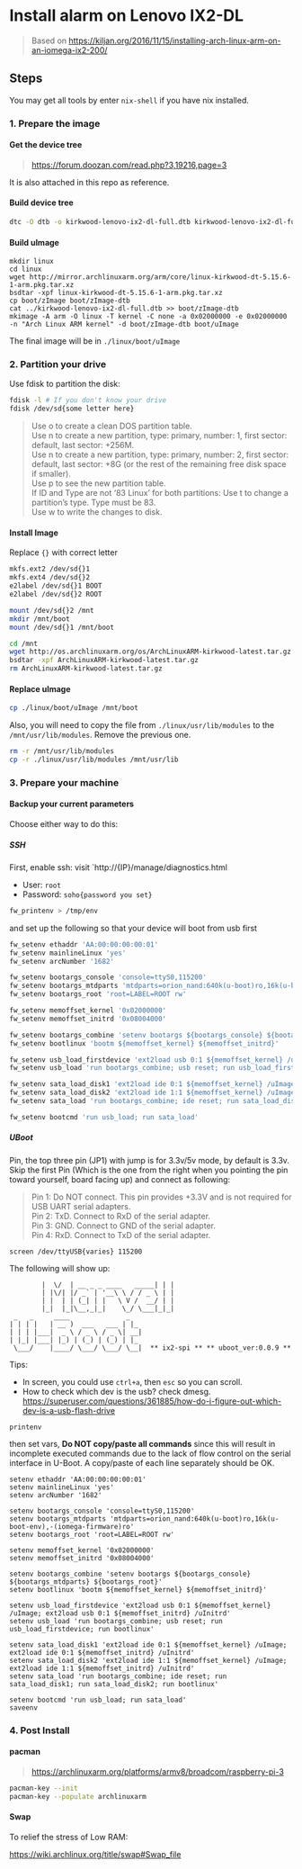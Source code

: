 # Install alarm on Lenovo IX2-DL

> Based on https://kiljan.org/2016/11/15/installing-arch-linux-arm-on-an-iomega-ix2-200/

## Steps 

You may get all tools by enter `nix-shell` if you have nix installed.

### 1. Prepare the image

#### Get the device tree

> https://forum.doozan.com/read.php?3,19216,page=3

It is also attached in this repo as reference.

#### Build device tree

```bash
dtc -O dtb -o kirkwood-lenovo-ix2-dl-full.dtb kirkwood-lenovo-ix2-dl-full.dts
```

#### Build uImage

```
mkdir linux
cd linux
wget http://mirror.archlinuxarm.org/arm/core/linux-kirkwood-dt-5.15.6-1-arm.pkg.tar.xz
bsdtar -xpf linux-kirkwood-dt-5.15.6-1-arm.pkg.tar.xz
cp boot/zImage boot/zImage-dtb
cat ../kirkwood-lenovo-ix2-dl-full.dtb >> boot/zImage-dtb
mkimage -A arm -O linux -T kernel -C none -a 0x02000000 -e 0x02000000 -n "Arch Linux ARM kernel" -d boot/zImage-dtb boot/uImage
```

The final image will be in `./linux/boot/uImage`


### 2. Partition your drive

Use fdisk to partition the disk:

```bash
fdisk -l # If you don't know your drive
fdisk /dev/sd{some letter here}
```

> Use o to create a clean DOS partition table.  
> Use n to create a new partition, type: primary, number: 1, first sector: default, last sector: +256M.  
> Use n to create a new partition, type: primary, number: 2, first sector: default, last sector: +8G (or the rest of the remaining free disk space if smaller).  
> Use p to see the new partition table.  
> If ID and Type are not ‘83 Linux’ for both partitions: Use t to change a partition’s type. Type must be 83.  
> Use w to write the changes to disk.  

#### Install Image

Replace `{}` with correct letter

```bash
mkfs.ext2 /dev/sd{}1
mkfs.ext4 /dev/sd{}2
e2label /dev/sd{}1 BOOT
e2label /dev/sd{}2 ROOT

mount /dev/sd{}2 /mnt
mkdir /mnt/boot
mount /dev/sd{}1 /mnt/boot

cd /mnt
wget http://os.archlinuxarm.org/os/ArchLinuxARM-kirkwood-latest.tar.gz
bsdtar -xpf ArchLinuxARM-kirkwood-latest.tar.gz
rm ArchLinuxARM-kirkwood-latest.tar.gz
```

#### Replace uImage

```bash
cp ./linux/boot/uImage /mnt/boot
```

Also, you will need to copy the file from `./linux/usr/lib/modules` to the `/mnt/usr/lib/modules`. Remove the previous one. 

```bash
rm -r /mnt/usr/lib/modules
cp -r ./linux/usr/lib/modules /mnt/usr/lib
```

### 3. Prepare your machine

#### Backup your current parameters

Choose either way to do this: 

##### SSH

First, enable ssh: visit `http://{IP}/manage/diagnostics.html

- User: `root`
- Password: `soho{password you set}`

```bash
fw_printenv > /tmp/env
```

and set up the following so that your device will boot from usb first

```bash
fw_setenv ethaddr 'AA:00:00:00:00:01'
fw_setenv mainlineLinux 'yes'
fw_setenv arcNumber '1682'

fw_setenv bootargs_console 'console=ttyS0,115200'
fw_setenv bootargs_mtdparts 'mtdparts=orion_nand:640k(u-boot)ro,16k(u-boot-env),-(iomega-firmware)ro'
fw_setenv bootargs_root 'root=LABEL=ROOT rw'

fw_setenv memoffset_kernel '0x02000000'
fw_setenv memoffset_initrd '0x08004000'

fw_setenv bootargs_combine 'setenv bootargs ${bootargs_console} ${bootargs_mtdparts} ${bootargs_root}'
fw_setenv bootlinux 'bootm ${memoffset_kernel} ${memoffset_initrd}'

fw_setenv usb_load_firstdevice 'ext2load usb 0:1 ${memoffset_kernel} /uImage; ext2load usb 0:1 ${memoffset_initrd} /uInitrd'
fw_setenv usb_load 'run bootargs_combine; usb reset; run usb_load_firstdevice; run bootlinux'

fw_setenv sata_load_disk1 'ext2load ide 0:1 ${memoffset_kernel} /uImage; ext2load ide 0:1 ${memoffset_initrd} /uInitrd'
fw_setenv sata_load_disk2 'ext2load ide 1:1 ${memoffset_kernel} /uImage; ext2load ide 1:1 ${memoffset_initrd} /uInitrd'
fw_setenv sata_load 'run bootargs_combine; ide reset; run sata_load_disk1; run sata_load_disk2; run bootlinux'

fw_setenv bootcmd 'run usb_load; run sata_load'
```

##### UBoot

Pin, the top three pin (JP1) with jump is for 3.3v/5v mode, by default is 3.3v. Skip the first Pin (Which is the one from the right when you pointing the pin toward yourself, board facing up) and connect as following:

> Pin 1: Do NOT connect. This pin provides +3.3V and is not required for USB UART serial adapters.  
> Pin 2: TxD. Connect to RxD of the serial adapter.  
> Pin 3: GND. Connect to GND of the serial adapter.  
> Pin 4: RxD. Connect to TxD of the serial adapter.  

```
screen /dev/ttyUSB{varies} 115200
```

The following will show up:

```
        |  \/  | __ _ _ ____   _____| | |
        | |\/| |/ _` | '__\ \ / / _ \ | |
        | |  | | (_| | |   \ V /  __/ | |
        |_|  |_|\__,_|_|    \_/ \___|_|_|
 _   _     ____              _
| | | |   | __ )  ___   ___ | |_
| | | |___|  _ \ / _ \ / _ \| __|
| |_| |___| |_) | (_) | (_) | |_
 \___/    |____/ \___/ \___/ \__|  ** ix2-spi ** ** uboot_ver:0.0.9 **
```

Tips: 

- In screen, you could use `ctrl+a`, then `esc` so you can scroll.
- How to check which dev is the usb? check dmesg. https://superuser.com/questions/361885/how-do-i-figure-out-which-dev-is-a-usb-flash-drive

```
printenv
```

then set vars, **Do NOT copy/paste all commands** since this will result in incomplete executed commands due to the lack of flow control on the serial interface in U-Boot. A copy/paste of each line separately should be OK.

```
setenv ethaddr 'AA:00:00:00:00:01'
setenv mainlineLinux 'yes'
setenv arcNumber '1682'

setenv bootargs_console 'console=ttyS0,115200'
setenv bootargs_mtdparts 'mtdparts=orion_nand:640k(u-boot)ro,16k(u-boot-env),-(iomega-firmware)ro'
setenv bootargs_root 'root=LABEL=ROOT rw'

setenv memoffset_kernel '0x02000000'
setenv memoffset_initrd '0x08004000'

setenv bootargs_combine 'setenv bootargs ${bootargs_console} ${bootargs_mtdparts} ${bootargs_root}'
setenv bootlinux 'bootm ${memoffset_kernel} ${memoffset_initrd}'

setenv usb_load_firstdevice 'ext2load usb 0:1 ${memoffset_kernel} /uImage; ext2load usb 0:1 ${memoffset_initrd} /uInitrd'
setenv usb_load 'run bootargs_combine; usb reset; run usb_load_firstdevice; run bootlinux'

setenv sata_load_disk1 'ext2load ide 0:1 ${memoffset_kernel} /uImage; ext2load ide 0:1 ${memoffset_initrd} /uInitrd'
setenv sata_load_disk2 'ext2load ide 1:1 ${memoffset_kernel} /uImage; ext2load ide 1:1 ${memoffset_initrd} /uInitrd'
setenv sata_load 'run bootargs_combine; ide reset; run sata_load_disk1; run sata_load_disk2; run bootlinux'

setenv bootcmd 'run usb_load; run sata_load'
saveenv
```

### 4. Post Install

#### pacman

> https://archlinuxarm.org/platforms/armv8/broadcom/raspberry-pi-3

```bash
pacman-key --init
pacman-key --populate archlinuxarm
```

#### Swap

To relief the stress of Low RAM:

https://wiki.archlinux.org/title/swap#Swap_file